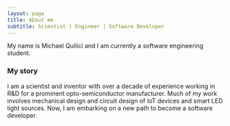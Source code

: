 ```yaml
---
layout: page
title: About me
subtitle: Scientist | Engineer | Software Developer
---
```


My name is Michael Quilici and I am currently a software engineering student.

### My story

I am a scientist and inventor with over a decade of experience working in R&D for a prominent opto-semiconductor manufacturer. Much of my work involves mechanical design and circuit design of IoT devices and smart LED light sources. Now, I am embarking on a new path to become a software developer.
